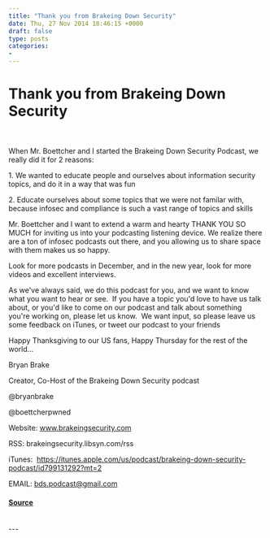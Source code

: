 ```yaml
---
title: "Thank you from Brakeing Down Security"
date: Thu, 27 Nov 2014 18:46:15 +0000
draft: false
type: posts
categories: 
- 
---
```

# Thank you from Brakeing Down Security

<br/>

<br/>
When Mr. Boettcher and I started the Brakeing Down Security Podcast, we really did it for 2 reasons:

1\. We wanted to educate people and ourselves about information security topics, and do it in a way that was fun

2\. Educate ourselves about some topics that we were not familar with, because infosec and compliance is such a vast range of topics and skills

Mr. Boettcher and I want to extend a warm and hearty THANK YOU SO MUCH for inviting us into your podcasting listening device. We realize there are a ton of infosec podcasts out there, and you allowing us to share space with them makes us so happy.

Look for more podcasts in December, and in the new year, look for more videos and excellent interviews.

As we've always said, we do this podcast for you, and we want to know what you want to hear or see.  If you have a topic you'd love to have us talk about, or you'd like to come on our podcast and talk about something you're working on, please let us know.  We want input, so please leave us some feedback on iTunes, or tweet our podcast to your friends

Happy Thanksgiving to our US fans, Happy Thursday for the rest of the world...

Bryan Brake

Creator, Co-Host of the Brakeing Down Security podcast

@bryanbrake

@boettcherpwned

Website: www.brakeingsecurity.com

RSS: brakeingsecurity.libsyn.com/rss

iTunes:  https://itunes.apple.com/us/podcast/brakeing-down-security-podcast/id799131292?mt=2

EMAIL: bds.podcast@gmail.com

#### [Source](http://brakeingsecurity.com/thank-you-from-brakeing-down-security)

<br/>
---
